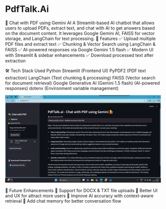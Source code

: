 # PdfTalk.Ai

📄 Chat with PDF using Gemini AI
A Streamlit-based AI chatbot that allows users to upload PDFs, extract text, and chat with AI to get answers based on the document content. It leverages Google Gemini AI, FAISS for vector storage, and LangChain for text processing.
🚀 Features
✅ Upload multiple PDF files and extract text
✅ Chunking & Vector Search using LangChain & FAISS
✅ AI-powered responses via Google Gemini 1.5 flash
✅ Modern UI with Streamlit & sidebar enhancements
✅ Download processed text after extraction


🛠️ Tech Stack Used
Python 
Streamlit (Frontend UI)
PyPDF2 (PDF text extraction)
LangChain (Text chunking & processing)
FAISS (Vector search for document retrieval)
Google Generative AI (Gemini 1.5 flash) (AI-powered responses)
dotenv (Environment variable management)

![Home Page](Frontendpic.png)  

📌 Future Enhancements
🔹 Support for DOCX & TXT file uploads
🔹 Better UI and UX for attract more users
🔹 Improve AI accuracy with context-aware retrieval
🔹 Add chat memory for better conversation flow


